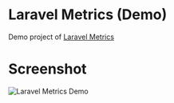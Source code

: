 # Laravel Metrics (Demo)

Demo project of [Laravel Metrics](https://github.com/eliseekn/laravel-metrics)

# Screenshot

![Laravel Metrics Demo](https://github.com/eliseekn/laravel-metrics-demo/preview.png "Preview")